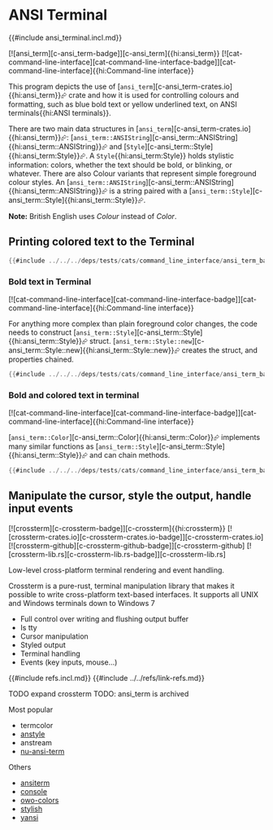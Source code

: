 # ANSI Terminal

{{#include ansi_terminal.incl.md}}

[![ansi_term][c-ansi_term-badge]][c-ansi_term]{{hi:ansi_term}}  [![cat-command-line-interface][cat-command-line-interface-badge]][cat-command-line-interface]{{hi:Command-line interface}}

This program depicts the use of [`ansi_term`][c-ansi_term-crates.io]{{hi:ansi_term}}⮳ crate and how it is used for controlling colours and formatting, such as blue bold text or yellow underlined text, on ANSI terminals{{hi:ANSI terminals}}.

There are two main data structures in [`ansi_term`][c-ansi_term-crates.io]{{hi:ansi_term}}⮳: [`ansi_term::ANSIString`][c-ansi_term::ANSIString]{{hi:ansi_term::ANSIString}}⮳ and [`Style`][c-ansi_term::Style]{{hi:ansi_term:Style}}⮳. A `Style`{{hi:ansi_term:Style}} holds stylistic information: colors, whether the text should be bold, or blinking, or whatever. There are also Colour variants that represent simple foreground colour styles. An [`ansi_term::ANSIString`][c-ansi_term::ANSIString]{{hi:ansi_term::ANSIString}}⮳ is a string paired with a [`ansi_term::Style`][c-ansi_term::Style]{{hi:ansi_term::Style}}⮳.

**Note:** British English uses *Colour* instead of *Color*.

## Printing colored text to the Terminal

```rust
{{#include ../../../deps/tests/cats/command_line_interface/ansi_term_basic.rs:example}}
```

### Bold text in Terminal

[![cat-command-line-interface][cat-command-line-interface-badge]][cat-command-line-interface]{{hi:Command-line interface}}

For anything more complex than plain foreground color changes, the code needs to construct [`ansi_term::Style`][c-ansi_term::Style]{{hi:ansi_term::Style}}⮳ struct. [`ansi_term::Style::new`][c-ansi_term::Style::new]{{hi:ansi_term::Style::new}}⮳ creates the struct, and properties chained.

```rust
{{#include ../../../deps/tests/cats/command_line_interface/ansi_term_basic1.rs:example}}
```

### Bold and colored text in terminal

[![cat-command-line-interface][cat-command-line-interface-badge]][cat-command-line-interface]{{hi:Command-line interface}}

[`ansi_term::Color`][c-ansi_term::Color]{{hi:ansi_term::Color}}⮳ implements many similar functions as [`ansi_term::Style`][c-ansi_term::Style]{{hi:ansi_term::Style}}⮳ and can chain methods.

```rust
{{#include ../../../deps/tests/cats/command_line_interface/ansi_term_basic2.rs:example}}
```

## Manipulate the cursor, style the output, handle input events

[![crossterm][c-crossterm-badge]][c-crossterm]{{hi:crossterm}}
[![crossterm-crates.io][c-crossterm-crates.io-badge]][c-crossterm-crates.io]
[![crossterm-github][c-crossterm-github-badge]][c-crossterm-github]
[![crossterm-lib.rs][c-crossterm-lib.rs-badge]][c-crossterm-lib.rs]

Low-level cross-platform terminal rendering and event handling.

Crossterm is a pure-rust, terminal manipulation library that makes it possible to write cross-platform text-based interfaces. It supports all UNIX and Windows terminals down to Windows 7

- Full control over writing and flushing output buffer
- Is tty
- Cursor manipulation
- Styled output
- Terminal handling
- Events (key inputs, mouse...)

{{#include refs.incl.md}}
{{#include ../../refs/link-refs.md}}

<div class="hidden">
TODO  expand crossterm
TODO: ansi_term is archived

Most popular

- termcolor
- [anstyle](https://github.com/epage/anstyle)
- anstream
- [nu-ansi-term](https://crates.io/crates/nu-ansi-term)

Others

- [ansiterm](https://crates.io/crates/ansiterm)
- [console](https://crates.io/crates/console)
- [owo-colors](https://crates.io/crates/owo-colors)
- [stylish](https://crates.io/crates/stylish)
- [yansi](https://crates.io/crates/yansi)

</div>
